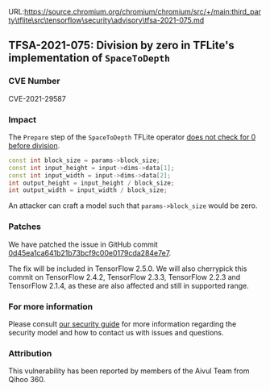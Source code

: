 URL:https://source.chromium.org/chromium/chromium/src/+/main:third_party\tflite\src\tensorflow\security\advisory\tfsa-2021-075.md
## TFSA-2021-075: Division by zero in TFLite's implementation of `SpaceToDepth`

### CVE Number
CVE-2021-29587

### Impact
The `Prepare` step of the `SpaceToDepth` TFLite operator [does not check for 0
before
division](https://github.com/tensorflow/tensorflow/blob/5f7975d09eac0f10ed8a17dbb6f5964977725adc/tensorflow/lite/kernels/space_to_depth.cc#L63-L67).

```cc
const int block_size = params->block_size;
const int input_height = input->dims->data[1];
const int input_width = input->dims->data[2];
int output_height = input_height / block_size;
int output_width = input_width / block_size;
```

An attacker can craft a model such that `params->block_size` would be zero.

### Patches
We have patched the issue in GitHub commit
[0d45ea1ca641b21b73bcf9c00e0179cda284e7e7](https://github.com/tensorflow/tensorflow/commit/0d45ea1ca641b21b73bcf9c00e0179cda284e7e7).

The fix will be included in TensorFlow 2.5.0. We will also cherrypick this
commit on TensorFlow 2.4.2, TensorFlow 2.3.3, TensorFlow 2.2.3 and TensorFlow
2.1.4, as these are also affected and still in supported range.

### For more information
Please consult [our security
guide](https://github.com/tensorflow/tensorflow/blob/master/SECURITY.md) for
more information regarding the security model and how to contact us with issues
and questions.

### Attribution
This vulnerability has been reported by members of the Aivul Team from Qihoo
360.
